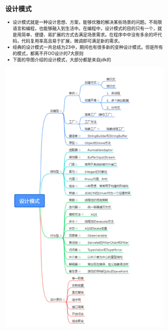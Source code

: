 ## 设计模式

- 设计模式就是一种设计思想、方案，能够优雅的解决某些场景的问题。不局限语言和编程，也能够融入到生活中。在编程中，设计模式的目的只有一个，就是用简单、便捷、易扩展的方式去满足场景需求。在程序中中没有多余的坏代码，代码复用率高且易于扩展，微调即可满足新的需求。 
- 经典的设计模式一共总结为23中，期间也有很多新的变种设计模式。但是所有的模式，都离不开OO设计的7大原则
- 下面的导图介绍的设计模式，大部分都是来自jdk的

![设计模式导图](./img/设计模式.jpg)